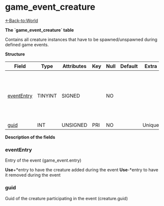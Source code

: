 # game\_event\_creature

[<-Back-to:World](database-world.md)

**The \`game\_event\_creature\` table**

Contains all creature instances that have to be spawned/unspawned during defined game events.

**Structure**

| Field           | Type       | Attributes | Key | Null | Default | Extra  | Comment                                                             |
|-----------------|------------|------------|-----|------|---------|--------|---------------------------------------------------------------------|
| [eventEntry][1] | TINYINT | SIGNED     |     | NO   |         |        | Entry of the game event. Put negative entry to remove during event. |
| [guid][2]       | INT    | UNSIGNED   | PRI | NO   |         | Unique |                                                                     |

[1]: #evententry
[2]: #guid

**Description of the fields**

### eventEntry

Entry of the event (game\_event.entry)

**Use**+\*entry to have the creature added during the event
**Use**-\*entry to have it removed during the event

### guid

Guid of the creature participating in the event (creature.guid)
